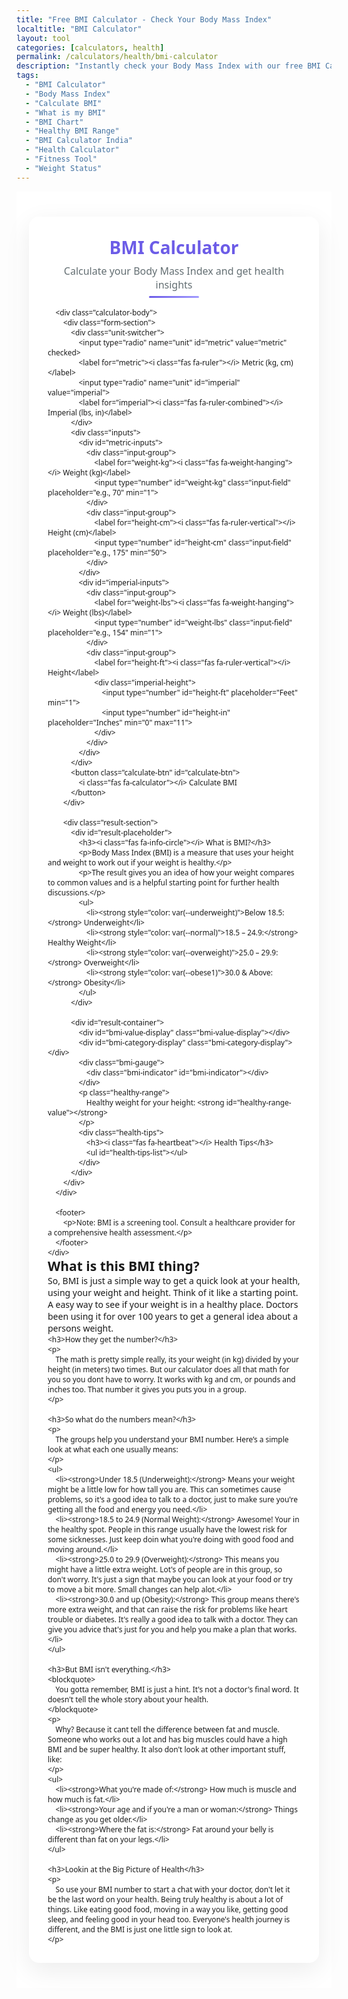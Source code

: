 ```yaml
---
title: "Free BMI Calculator - Check Your Body Mass Index"
localtitle: "BMI Calculator"
layout: tool
categories: [calculators, health]
permalink: /calculators/health/bmi-calculator
description: "Instantly check your Body Mass Index with our free BMI Calculator (2025). Enter your weight and height to find your BMI and see where you fall on the health chart."
tags:
  - "BMI Calculator"
  - "Body Mass Index"
  - "Calculate BMI"
  - "What is my BMI"
  - "BMI Chart"
  - "Healthy BMI Range"
  - "BMI Calculator India"
  - "Health Calculator"
  - "Fitness Tool"
  - "Weight Status"
---
```

<link rel="stylesheet" href="https://cdnjs.cloudflare.com/ajax/libs/font-awesome/6.4.0/css/all.min.css">

<style>
    :root {
        --bg-color: #ffffff;
        --card-bg: #ffffff;
        --text-color: #2d3436;
        --primary-color: #6c5ce7;
        --secondary-color: #a29bfe;
        --input-border: #ddd;
        --shadow-color: rgba(0, 0, 0, 0.08);
        --readable-text: #495057;
        --placeholder-bg: #f8f9fa;
        
        /* Category Colors */
        --underweight: #00cec9;
        --normal: #00b894;
        --overweight: #fdcb6e;
        --obese1: #e17055;
        --obese2: #d63031;
        --obese3: #b71c1c;
    }

    .bmi-calculator, .bmi-calculator * {
        margin: 0;
        padding: 0;
        box-sizing: border-box;
        font-family: 'Segoe UI', Tahoma, Geneva, Verdana, sans-serif;
    }
    
    .bmi-calculator-wrapper {
        display: flex;
        flex-direction: column; /* Changed to column to stack calculator and blog */
        align-items: center; /* Center items */
        padding: 40px 20px;
        background-color: var(--bg-color);
    }

    .bmi-calculator {
        background: var(--card-bg);
        padding: 30px;
        border-radius: 16px;
        box-shadow: 0 12px 40px var(--shadow-color);
        width: 100%;
        max-width: 500px;
        transition: max-width 0.4s ease;
    }

    .calculator-header {
        text-align: center;
        margin-bottom: 25px;
        position: relative;
    }
    
    .calculator-header h2 { color: var(--primary-color); font-size: 28px; margin-bottom: 8px; }
    .calculator-header p { color: #636e72; font-size: 16px; }
    .calculator-header::after {
        content: ''; position: absolute; bottom: -10px; left: 50%;
        transform: translateX(-50%); width: 80px; height: 3px;
        background: linear-gradient(to right, var(--primary-color), var(--secondary-color));
        border-radius: 3px;
    }

    .unit-switcher {
        display: flex; justify-content: center; margin-bottom: 25px;
        background: #f1f2f6; border-radius: 10px; padding: 5px;
    }

    .unit-switcher label {
        flex: 1; text-align: center; padding: 10px 15px; cursor: pointer;
        border-radius: 8px; transition: all 0.3s ease; font-weight: 500;
        display: flex; align-items: center; justify-content: center;
        gap: 8px; color: var(--readable-text);
    }

    .unit-switcher input[type="radio"] { display: none; }
    .unit-switcher input[type="radio"]:checked + label {
        background-color: var(--primary-color); color: white;
        box-shadow: 0 3px 8px rgba(108, 92, 231, 0.3);
    }
    
    .input-group { margin-bottom: 20px; }
    .input-group label {
        display: block; margin-bottom: 8px; font-weight: 500;
        font-size: 16px; display: flex; align-items: center;
        gap: 8px; color: var(--text-color);
    }

    .input-field, .imperial-height input {
        width: 100%; padding: 14px; border: 1px solid var(--input-border);
        border-radius: 10px; font-size: 16px;
        transition: all 0.3s ease; color: var(--text-color);
    }

    .input-field:focus, .imperial-height input:focus {
        outline: none; border-color: var(--primary-color);
        box-shadow: 0 0 0 3px rgba(108, 92, 231, 0.2);
    }
    
    .imperial-height { display: flex; gap: 12px; }
    #imperial-inputs { display: none; }

    .calculate-btn {
        width: 100%; padding: 14px;
        background: linear-gradient(to right, var(--primary-color), var(--secondary-color));
        color: white; border: none; border-radius: 10px;
        font-size: 16px; font-weight: 600; cursor: pointer;
        transition: all 0.3s ease; box-shadow: 0 4px 10px rgba(108, 92, 231, 0.3);
    }
    .calculate-btn:hover { transform: translateY(-2px); box-shadow: 0 6px 15px rgba(108, 92, 231, 0.4); }

    #result-container {
        text-align: center; opacity: 0; transform: translateY(10px);
        transition: opacity 0.5s ease, transform 0.5s ease;
        height: 0; overflow: hidden; display: none; /* Hidden by default */
    }

    #result-container.visible {
        display: block; opacity: 1; transform: translateY(0);
        height: auto; overflow: visible;
        margin-top: 30px; padding-top: 25px;
        border-top: 1px solid #eee;
    }

    .bmi-value-display {
        font-size: 48px; font-weight: bold; line-height: 1; margin-bottom: 10px;
        background: linear-gradient(to right, var(--primary-color), var(--secondary-color));
        -webkit-background-clip: text; -webkit-text-fill-color: transparent;
        background-clip: text; color: transparent;
    }
    
    .bmi-category-display {
        font-size: 20px; font-weight: 600; margin-top: 5px;
        padding: 8px 20px; border-radius: 20px; display: inline-block;
        color: white; margin-bottom: 20px;
    }

    .bmi-gauge {
        width: 100%; height: 20px;
        background: linear-gradient(to right, 
            var(--underweight), var(--normal) 30%, var(--overweight) 50%,
            var(--obese1) 65%, var(--obese2) 80%, var(--obese3)
        );
        border-radius: 10px; margin: 25px 0; position: relative;
    }

    .bmi-indicator {
        position: absolute; top: 50%; transform: translate(-50%, -50%);
        width: 24px; height: 24px; background: white;
        border: 4px solid var(--text-color); border-radius: 50%;
        transition: left 0.8s cubic-bezier(0.22, 0.61, 0.36, 1);
        left: 0%; box-shadow: 0 2px 4px rgba(0,0,0,0.2);
    }
    
    .healthy-range, .health-tips, footer { margin-top: 20px; text-align: left; }
    .healthy-range { font-size: 16px; color: var(--readable-text); background: #f8f9fa; padding: 12px; border-radius: 10px; }
    .health-tips h3 { margin-bottom: 10px; color: var(--primary-color); display: flex; align-items: center; gap: 8px; }
    .health-tips ul { padding-left: 20px; }
    .health-tips li { margin-bottom: 8px; font-size: 14px; color: var(--readable-text); }
    footer { font-size: 12px; color: #636e72; padding-top: 20px; border-top: 1px solid #eee;}

    #result-placeholder { display: none; } /* Hide placeholder on mobile by default */

    @media (min-width: 992px) {
        .bmi-calculator {
            max-width: 1140px; /* Stretch the container wider */
        }
        
        .calculator-body {
            display: flex;
            gap: 40px;
            align-items: flex-start;
        }
        
        .form-section, .result-section {
            flex: 1;
            min-width: 0;
        }

        .result-section {
            border-left: 1px solid #eee;
            padding-left: 40px;
            min-height: 420px; /* Give it a minimum height to look balanced */
        }
        
        #result-placeholder {
            display: block; /* Show placeholder on desktop */
            padding: 10px;
            background-color: var(--placeholder-bg);
            border-radius: 12px;
            height: 100%;
        }
        #result-placeholder h3 {
             color: var(--primary-color);
             margin-bottom: 15px;
        }
        #result-placeholder p, #result-placeholder li {
            color: var(--readable-text);
            font-size: 15px;
            line-height: 1.6;
        }
        #result-placeholder ul {
            list-style-position: inside;
            padding-left: 0;
        }
        #result-placeholder li {
            margin-bottom: 10px;
        }
        
        #result-container.visible {
            margin-top: 0;
            padding-top: 0;
            border-top: none;
        }
    }

    @media (max-width: 600px) {
        .bmi-calculator { padding: 20px; }
        .imperial-height { flex-direction: column; gap: 10px; }
        .bmi-value-display { font-size: 36px; }
    }

</style>

<div class="bmi-calculator-wrapper">
    <div class="bmi-calculator">
        <div class="calculator-header">
            <h2><i class="fas fa-weight-scale"></i> BMI Calculator</h2>
            <p>Calculate your Body Mass Index and get health insights</p>
        </div>

        <div class="calculator-body">
            <div class="form-section">
                <div class="unit-switcher">
                    <input type="radio" name="unit" id="metric" value="metric" checked>
                    <label for="metric"><i class="fas fa-ruler"></i> Metric (kg, cm)</label>
                    <input type="radio" name="unit" id="imperial" value="imperial">
                    <label for="imperial"><i class="fas fa-ruler-combined"></i> Imperial (lbs, in)</label>
                </div>
                <div class="inputs">
                    <div id="metric-inputs">
                        <div class="input-group">
                            <label for="weight-kg"><i class="fas fa-weight-hanging"></i> Weight (kg)</label>
                            <input type="number" id="weight-kg" class="input-field" placeholder="e.g., 70" min="1">
                        </div>
                        <div class="input-group">
                            <label for="height-cm"><i class="fas fa-ruler-vertical"></i> Height (cm)</label>
                            <input type="number" id="height-cm" class="input-field" placeholder="e.g., 175" min="50">
                        </div>
                    </div>
                    <div id="imperial-inputs">
                        <div class="input-group">
                            <label for="weight-lbs"><i class="fas fa-weight-hanging"></i> Weight (lbs)</label>
                            <input type="number" id="weight-lbs" class="input-field" placeholder="e.g., 154" min="1">
                        </div>
                        <div class="input-group">
                            <label for="height-ft"><i class="fas fa-ruler-vertical"></i> Height</label>
                            <div class="imperial-height">
                                <input type="number" id="height-ft" placeholder="Feet" min="1">
                                <input type="number" id="height-in" placeholder="Inches" min="0" max="11">
                            </div>
                        </div>
                    </div>
                </div>
                <button class="calculate-btn" id="calculate-btn">
                    <i class="fas fa-calculator"></i> Calculate BMI
                </button>
            </div>

            <div class="result-section">
                <div id="result-placeholder">
                    <h3><i class="fas fa-info-circle"></i> What is BMI?</h3>
                    <p>Body Mass Index (BMI) is a measure that uses your height and weight to work out if your weight is healthy.</p>
                    <p>The result gives you an idea of how your weight compares to common values and is a helpful starting point for further health discussions.</p>
                    <ul>
                        <li><strong style="color: var(--underweight)">Below 18.5:</strong> Underweight</li>
                        <li><strong style="color: var(--normal)">18.5 – 24.9:</strong> Healthy Weight</li>
                        <li><strong style="color: var(--overweight)">25.0 – 29.9:</strong> Overweight</li>
                        <li><strong style="color: var(--obese1)">30.0 & Above:</strong> Obesity</li>
                    </ul>
                </div>

                <div id="result-container">
                    <div id="bmi-value-display" class="bmi-value-display"></div>
                    <div id="bmi-category-display" class="bmi-category-display"></div>
                    <div class="bmi-gauge">
                        <div class="bmi-indicator" id="bmi-indicator"></div>
                    </div>
                    <p class="healthy-range">
                        Healthy weight for your height: <strong id="healthy-range-value"></strong>
                    </p>
                    <div class="health-tips">
                        <h3><i class="fas fa-heartbeat"></i> Health Tips</h3>
                        <ul id="health-tips-list"></ul>
                    </div>
                </div>
            </div>
        </div>

        <footer>
            <p>Note: BMI is a screening tool. Consult a healthcare provider for a comprehensive health assessment.</p>
        </footer>
    </div>
    
<div class="bmi-blog-content">
    <h2>What is this BMI thing?</h2>
    <p>
        So, BMI is just a simple way to get a quick look at your health, using your weight and height. Think of it like a starting point. A easy way to see if your weight is in a healthy place. Doctors been using it for over 100 years to get a general idea about a persons weight.
    </p>
    
    <h3>How they get the number?</h3>
    <p>
        The math is pretty simple really, its your weight (in kg) divided by your height (in meters) two times. But our calculator does all that math for you so you dont have to worry. It works with kg and cm, or pounds and inches too. That number it gives you puts you in a group.
    </p>

    <h3>So what do the numbers mean?</h3>
    <p>
        The groups help you understand your BMI number. Here’s a simple look at what each one usually means:
    </p>
    <ul>
        <li><strong>Under 18.5 (Underweight):</strong> Means your weight might be a little low for how tall you are. This can sometimes cause problems, so it's a good idea to talk to a doctor, just to make sure you're getting all the food and energy you need.</li>
        <li><strong>18.5 to 24.9 (Normal Weight):</strong> Awesome! Your in the healthy spot. People in this range usually have the lowest risk for some sicknesses. Just keep doin what you're doing with good food and moving around.</li>
        <li><strong>25.0 to 29.9 (Overweight):</strong> This means you might have a little extra weight. Lot's of people are in this group, so don't worry. It's just a sign that maybe you can look at your food or try to move a bit more. Small changes can help alot.</li>
        <li><strong>30.0 and up (Obesity):</strong> This group means there's more extra weight, and that can raise the risk for problems like heart trouble or diabetes. It's really a good idea to talk with a doctor. They can give you advice that's just for you and help you make a plan that works.</li>
    </ul>

    <h3>But BMI isn't everything.</h3>
    <blockquote>
        You gotta remember, BMI is just a hint. It's not a doctor's final word. It doesn't tell the whole story about your health.
    </blockquote>
    <p>
        Why? Because it cant tell the difference between fat and muscle. Someone who works out a lot and has big muscles could have a high BMI and be super healthy. It also don't look at other important stuff, like:
    </p>
    <ul>
        <li><strong>What you're made of:</strong> How much is muscle and how much is fat.</li>
        <li><strong>Your age and if you're a man or woman:</strong> Things change as you get older.</li>
        <li><strong>Where the fat is:</strong> Fat around your belly is different than fat on your legs.</li>
    </ul>
    
    <h3>Lookin at the Big Picture of Health</h3>
    <p>
        So use your BMI number to start a chat with your doctor, don't let it be the last word on your health. Being truly healthy is about a lot of things. Like eating good food, moving in a way you like, getting good sleep, and feeling good in your head too. Everyone's health journey is different, and the BMI is just one little sign to look at.
    </p>
</div>    
</div>

<script>
    document.addEventListener("DOMContentLoaded", function() {
        const resultContainer = document.getElementById('result-container');
        const resultPlaceholder = document.getElementById('result-placeholder');
        
        const calculateBtn = document.getElementById('calculate-btn');

        function calculateBMI() {
            let weight, height;
            
            if (window.innerWidth >= 992) {
                resultPlaceholder.style.display = 'none';
            }
            
            const unitSwitchers = document.querySelectorAll('input[name="unit"]');
            const metricInputs = document.getElementById('metric-inputs');
            const imperialInputs = document.getElementById('imperial-inputs');
            const weightKgEl = document.getElementById('weight-kg');
            const heightCmEl = document.getElementById('height-cm');
            const weightLbsEl = document.getElementById('weight-lbs');
            const heightFtEl = document.getElementById('height-ft');
            const heightInEl = document.getElementById('height-in');
            let currentUnit = document.querySelector('input[name="unit"]:checked').value;
            
            if (currentUnit === 'metric') {
                const w = parseFloat(weightKgEl.value);
                const h = parseFloat(heightCmEl.value);
                if (w > 0 && h > 0) { weight = w; height = h / 100; }
            } else {
                const w = parseFloat(weightLbsEl.value);
                const hFt = parseFloat(heightFtEl.value) || 0;
                const hIn = parseFloat(heightInEl.value) || 0;
                const totalHeightInches = (hFt * 12) + hIn;
                if (w > 0 && totalHeightInches > 0) { weight = w * 0.453592; height = totalHeightInches * 0.0254; }
            }
            if (weight > 0 && height > 0) {
                if (window.innerWidth >= 992) {
                    resultPlaceholder.style.display = 'none';
                }
                const bmi = weight / (height * height);
                updateUI(bmi, height);
                resultContainer.classList.add('visible');
            } else {
                alert("Please enter valid weight and height values.");
            }
        }

        function resetCalculator() {
            if (window.innerWidth >= 992) {
                resultPlaceholder.style.display = 'block';
            }
            document.querySelectorAll('.input-field, .imperial-height input').forEach(input => input.value = '');
            resultContainer.classList.remove('visible');
        }

        const unitSwitchers = document.querySelectorAll('input[name="unit"]');
        unitSwitchers.forEach(switcher => {
            switcher.addEventListener('change', (e) => {
                resetCalculator();
                const metricInputs = document.getElementById('metric-inputs');
                const imperialInputs = document.getElementById('imperial-inputs');
                let currentUnit = e.target.value;
                metricInputs.style.display = (currentUnit === 'metric') ? 'block' : 'none';
                imperialInputs.style.display = (currentUnit === 'imperial') ? 'block' : 'none';
            });
        });
        calculateBtn.addEventListener('click', calculateBMI);
        document.querySelectorAll('.input-field, .imperial-height input').forEach(input => {
            input.addEventListener('keypress', function(e) {
                if (e.key === 'Enter') { calculateBMI(); }
            });
        });

        const bmiValueDisplay = document.getElementById('bmi-value-display');
        const bmiCategoryDisplay = document.getElementById('bmi-category-display');
        const bmiIndicator = document.getElementById('bmi-indicator');
        const healthyRangeValue = document.getElementById('healthy-range-value');
        const healthTipsList = document.getElementById('health-tips-list');
        const tips = {
            underweight: ["Consider nutrient-rich foods to build healthy muscle mass.", "Incorporate healthy fats like avocados, nuts, and seeds.", "Speak with a nutritionist for a balanced weight-gain plan."],
            normal: ["Maintain a balanced diet with plenty of fruits and vegetables.", "Aim for at least 150 minutes of moderate exercise per week.", "Continue your healthy habits to stay in this range."],
            overweight: ["Focus on portion control and mindful eating.", "Increase physical activity; find an exercise you enjoy.", "Reduce intake of processed foods and sugary drinks."],
            obese: ["Consult a healthcare provider for a personalized plan.", "Incorporate regular, low-impact exercise like walking or swimming.", "Focus on whole foods and aim for gradual, sustainable weight loss."]
        };
        function updateUI(bmi, heightInMeters) {
            bmiValueDisplay.textContent = bmi.toFixed(1);
            const categoryInfo = getBMICategory(bmi);
            bmiCategoryDisplay.textContent = categoryInfo.name;
            bmiCategoryDisplay.style.backgroundColor = `var(--${categoryInfo.colorKey})`;
            const minBmi = 15;
            const maxBmi = 40;
            let percentage = ((bmi - minBmi) / (maxBmi - minBmi)) * 100;
            percentage = Math.max(0, Math.min(100, percentage));
            bmiIndicator.style.left = `${percentage}%`;
            const lowerBound = (18.5 * (heightInMeters * heightInMeters));
            const upperBound = (24.9 * (heightInMeters * heightInMeters));
            let currentUnit = document.querySelector('input[name="unit"]:checked').value;
            if (currentUnit === 'metric') {
                healthyRangeValue.textContent = `${lowerBound.toFixed(1)} kg - ${upperBound.toFixed(1)} kg`;
            } else {
                const lowerBoundLbs = (lowerBound / 0.453592);
                const upperBoundLbs = (upperBound / 0.453592);
                healthyRangeValue.textContent = `${lowerBoundLbs.toFixed(1)} lbs - ${upperBoundLbs.toFixed(1)} lbs`;
            }
            let relevantTips = [];
            if (bmi < 18.5) relevantTips = tips.underweight;
            else if (bmi < 25) relevantTips = tips.normal;
            else if (bmi < 30) relevantTips = tips.overweight;
            else relevantTips = tips.obese;
            healthTipsList.innerHTML = '';
            relevantTips.forEach(tip => {
                const li = document.createElement('li');
                li.textContent = tip;
                healthTipsList.appendChild(li);
            });
        }
        function getBMICategory(bmi) {
            if (bmi < 18.5) return { name: "Underweight", colorKey: "underweight" };
            if (bmi < 25) return { name: "Normal weight", colorKey: "normal" };
            if (bmi < 30) return { name: "Overweight", colorKey: "overweight" };
            if (bmi < 35) return { name: "Obesity Class I", colorKey: "obese1" };
            if (bmi < 40) return { name: "Obesity Class II", colorKey: "obese2" };
            return { name: "Obesity Class III", colorKey: "obese3" };
        }
    });
</script>